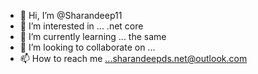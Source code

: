 - 👋 Hi, I’m @Sharandeep11
- 👀 I’m interested in ... .net core
- 🌱 I’m currently learning ... the same
- 💞️ I’m looking to collaborate on ...
- 📫 How to reach me ...sharandeepds.net@outlook.com

<!---
Sharandeep11/Sharandeep11 is a ✨ special ✨ repository because its `README.md` (this file) appears on your GitHub profile.
You can click the Preview link to take a look at your changes.
--->
